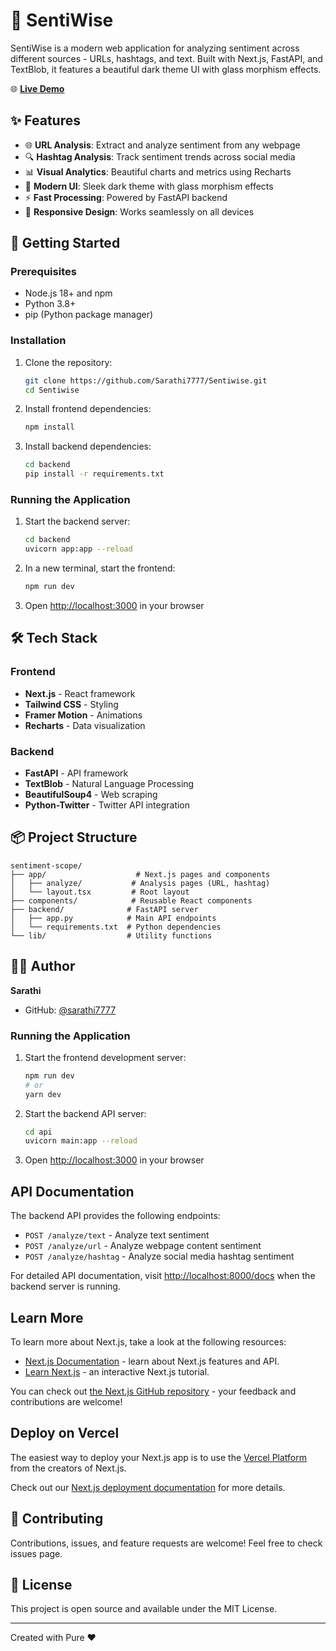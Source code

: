 # 🎯 SentiWise

SentiWise is a modern web application for analyzing sentiment across different sources - URLs, hashtags, and text. Built with Next.js, FastAPI, and TextBlob, it features a beautiful dark theme UI with glass morphism effects.

🌐 **[Live Demo](https://sentiment-wise.vercel.app/)**


## ✨ Features

- 🌐 **URL Analysis**: Extract and analyze sentiment from any webpage
- 🔍 **Hashtag Analysis**: Track sentiment trends across social media
- 📊 **Visual Analytics**: Beautiful charts and metrics using Recharts
- 🎨 **Modern UI**: Sleek dark theme with glass morphism effects
- ⚡ **Fast Processing**: Powered by FastAPI backend
- 📱 **Responsive Design**: Works seamlessly on all devices

## 🚀 Getting Started

### Prerequisites

- Node.js 18+ and npm
- Python 3.8+
- pip (Python package manager)

### Installation

1. Clone the repository:
   ```bash
   git clone https://github.com/Sarathi7777/Sentiwise.git
   cd Sentiwise
   ```

2. Install frontend dependencies:
   ```bash
   npm install
   ```

3. Install backend dependencies:
   ```bash
   cd backend
   pip install -r requirements.txt
   ```

### Running the Application

1. Start the backend server:
   ```bash
   cd backend
   uvicorn app:app --reload
   ```

2. In a new terminal, start the frontend:
   ```bash
   npm run dev
   ```

3. Open [http://localhost:3000](http://localhost:3000) in your browser

## 🛠️ Tech Stack

### Frontend
- **Next.js** - React framework
- **Tailwind CSS** - Styling
- **Framer Motion** - Animations
- **Recharts** - Data visualization

### Backend
- **FastAPI** - API framework
- **TextBlob** - Natural Language Processing
- **BeautifulSoup4** - Web scraping
- **Python-Twitter** - Twitter API integration

## 📦 Project Structure

```
sentiment-scope/
├── app/                    # Next.js pages and components
│   ├── analyze/           # Analysis pages (URL, hashtag)
│   └── layout.tsx         # Root layout
├── components/            # Reusable React components
├── backend/              # FastAPI server
│   ├── app.py            # Main API endpoints
│   └── requirements.txt  # Python dependencies
└── lib/                  # Utility functions
```

## 👨‍💻 Author

**Sarathi**
- GitHub: [@sarathi7777](https://github.com/Sarathi7777/)


### Running the Application

1. Start the frontend development server:
   ```bash
   npm run dev
   # or
   yarn dev
   ```

2. Start the backend API server:
   ```bash
   cd api
   uvicorn main:app --reload
   ```

3. Open [http://localhost:3000](http://localhost:3000) in your browser

## API Documentation

The backend API provides the following endpoints:

- `POST /analyze/text` - Analyze text sentiment
- `POST /analyze/url` - Analyze webpage content sentiment
- `POST /analyze/hashtag` - Analyze social media hashtag sentiment

For detailed API documentation, visit [http://localhost:8000/docs](http://localhost:8000/docs) when the backend server is running.

## Learn More

To learn more about Next.js, take a look at the following resources:

- [Next.js Documentation](https://nextjs.org/docs) - learn about Next.js features and API.
- [Learn Next.js](https://nextjs.org/learn) - an interactive Next.js tutorial.

You can check out [the Next.js GitHub repository](https://github.com/vercel/next.js) - your feedback and contributions are welcome!

## Deploy on Vercel

The easiest way to deploy your Next.js app is to use the [Vercel Platform](https://vercel.com/new?utm_medium=default-template&filter=next.js&utm_source=create-next-app&utm_campaign=create-next-app-readme) from the creators of Next.js.

Check out our [Next.js deployment documentation](https://nextjs.org/docs/app/building-your-application/deploying) for more details.

## 🤝 Contributing

Contributions, issues, and feature requests are welcome! Feel free to check issues page.

## 📝 License

This project is open source and available under the MIT License.

---
Created with Pure ❤️
